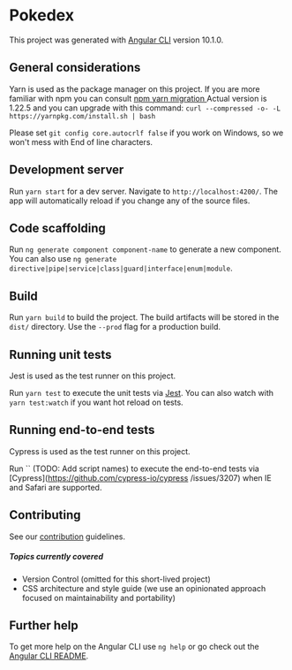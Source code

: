 # Pokedex

This project was generated with [Angular CLI](https://github.com/angular/angular-cli) version 10.1.0.

## General considerations

Yarn is used as the package manager on this project. If you are more familiar with npm you can consult [npm yarn migration
](https://yarnpkg.com/lang/en/docs/migrating-from-npm/)
Actual version is 1.22.5 and you can upgrade with this command: `curl --compressed -o- -L https://yarnpkg.com/install.sh | bash`

Please set `git config core.autocrlf false` if you work on Windows, so we won't mess with End of line characters.

## Development server

Run `yarn start` for a dev server. Navigate to `http://localhost:4200/`. The app will automatically reload if you change
any of the source files.

## Code scaffolding

Run `ng generate component component-name` to generate a new component. You can also use `ng generate directive|pipe|service|class|guard|interface|enum|module`.

## Build

Run `yarn build` to build the project. The build artifacts will be stored in the `dist/` directory. Use the `--prod` flag
for a production build.

## Running unit tests

Jest is used as the test runner on this project.

Run `yarn test` to execute the unit tests via [Jest](https://jestjs.io/).
You can also watch with `yarn test:watch` if you want hot reload on tests.

## Running end-to-end tests

Cypress is used as the test runner on this project.

Run `` (TODO: Add script names) to execute the end-to-end tests via [Cypress](https://github.com/cypress-io/cypress
/issues/3207) when IE and Safari are supported.

## Contributing

See our [contribution](./CONTRIBUTING.md) guidelines.

##### Topics currently covered

- Version Control (omitted for this short-lived project)
- CSS architecture and style guide (we use an opinionated approach focused on maintainability and portability)

## Further help

To get more help on the Angular CLI use `ng help` or go check out the [Angular CLI README](https://github.com/angular/angular-cli/blob/master/README.md).
